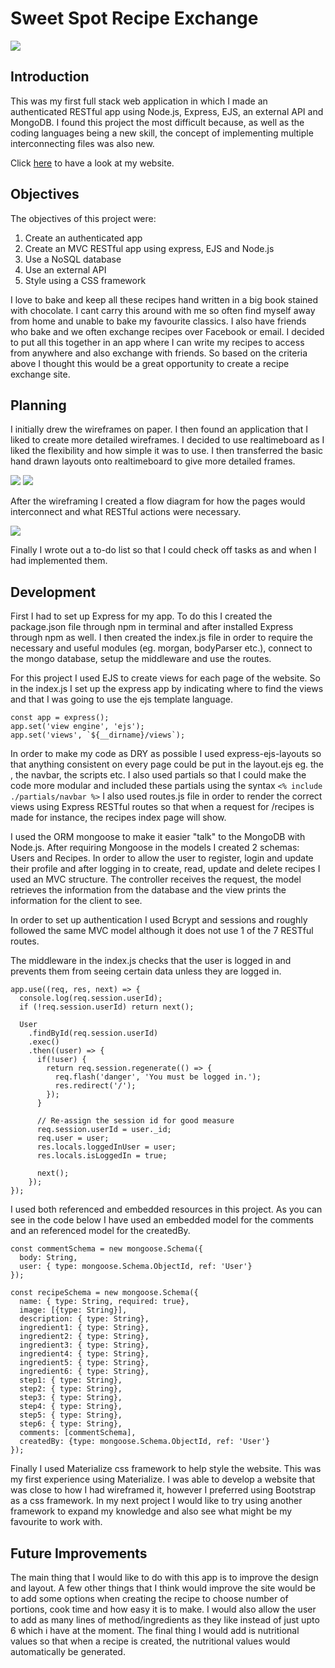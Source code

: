 # Sweet Spot Recipe Exchange

<img src="src/images/website.png"></img>

## Introduction
This was my first full stack web application in which I made an authenticated RESTful app using Node.js, Express, EJS, an external API and MongoDB. I found this project the most difficult because, as well as the coding languages being a new skill, the concept of implementing multiple interconnecting files was also new.

Click <a href="https://warm-oasis-10599.herokuapp.com/">here</a> to have a look at my website.

## Objectives

The objectives of this project were:

1) Create an authenticated app
2) Create an MVC RESTful app using express, EJS and Node.js
3) Use a NoSQL database
4) Use an external API
5) Style using a CSS framework

I love to bake and keep all these recipes hand written in a big book stained with chocolate. I cant carry this around with me so often find myself away from home and unable to bake my favourite classics. I also have friends who bake and we often exchange recipes over Facebook or email. I decided to put all this together in an app where I can write my recipes to access from anywhere and also exchange with friends. So based on the criteria above I thought this would be a great opportunity to create a recipe exchange site.

## Planning

I initially drew the wireframes on paper. I then found an application that I liked to create more detailed wireframes. I decided to use realtimeboard as I liked the flexibility and how simple it was to use. I then transferred the basic hand drawn layouts onto realtimeboard to give more detailed frames.

<img src="src/images/wireframe1.png"></img>
<img src="src/images/wireframe2.png"></img>

After the wireframing I created a flow diagram for how the pages would interconnect and what RESTful actions were necessary.

<img src="src/images/flow.JPG"></img>

Finally I wrote out a to-do list so that I could check off tasks as and when I had implemented them.

## Development

First I had to set up Express for my app. To do this I created the package.json file through npm in terminal and after installed Express through npm as well. I then created the index.js file in order to require the necessary and useful modules (eg. morgan, bodyParser etc.), connect to the mongo database, setup the middleware and use the routes.

For this project I used EJS to create views for each page of the website. So in the index.js I set up the express app by indicating where to find the views and that I was going to use the ejs template language.

```
const app = express();
app.set('view engine', 'ejs');
app.set('views', `${__dirname}/views`);
```

In order to make my code as DRY as possible I used express-ejs-layouts so that anything consistent on every page could be put in the layout.ejs eg. the <head>, the navbar, the scripts etc. I also used partials so that I could make the code more modular and included these partials using the syntax
``<% include ./partials/navbar %>``
I also used routes.js file in order to render the correct views using Express RESTful routes so that when a request for /recipes is made for instance, the recipes index page will show.

I used the ORM mongoose to make it easier "talk" to the MongoDB with Node.js. After requiring Mongoose in the models I created 2 schemas: Users and Recipes. In order to allow the user to register, login and update their profile and after logging in to create, read, update and delete recipes I used an MVC structure. The controller receives the request, the model retrieves the information from the database and the view prints the information for the client to see.

In order to set up authentication I used Bcrypt and sessions and roughly followed the same MVC model although it does not use 1 of the 7 RESTful routes.

The middleware in the index.js checks that the user is logged in and prevents them from seeing certain data unless they are logged in.

```
app.use((req, res, next) => {
  console.log(req.session.userId);
  if (!req.session.userId) return next();

  User
    .findById(req.session.userId)
    .exec()
    .then((user) => {
      if(!user) {
        return req.session.regenerate(() => {
          req.flash('danger', 'You must be logged in.');
          res.redirect('/');
        });
      }

      // Re-assign the session id for good measure
      req.session.userId = user._id;
      req.user = user;
      res.locals.loggedInUser = user;
      res.locals.isLoggedIn = true;

      next();
    });
});

```

I used both referenced and embedded resources in this project. As you can see in the code below I have used an embedded model for the comments and an referenced model for the createdBy.

```
const commentSchema = new mongoose.Schema({
  body: String,
  user: { type: mongoose.Schema.ObjectId, ref: 'User'}
});

const recipeSchema = new mongoose.Schema({
  name: { type: String, required: true},
  image: [{type: String}],
  description: { type: String},
  ingredient1: { type: String},
  ingredient2: { type: String},
  ingredient3: { type: String},
  ingredient4: { type: String},
  ingredient5: { type: String},
  ingredient6: { type: String},
  step1: { type: String},
  step2: { type: String},
  step3: { type: String},
  step4: { type: String},
  step5: { type: String},
  step6: { type: String},
  comments: [commentSchema],
  createdBy: {type: mongoose.Schema.ObjectId, ref: 'User'}
});

```
Finally I used Materialize css framework to help style the website. This was my first experience using Materialize. I was able to develop a website that was close to how I had wireframed it, however I preferred using Bootstrap as a css framework. In my next project I would like to try using another framework to expand my knowledge and also see what might be my favourite to work with.


## Future Improvements
The main thing that I would like to do with this app is to improve the design and layout. A few other things that I think would improve the site would be to add some options when creating the recipe to choose number of portions, cook time and how easy it is to make. I would also allow the user to add as many lines of method/ingredients as they like instead of just upto 6 which i have at the moment. The final thing I would add is nutritional values so that when a recipe is created, the nutritional values would automatically be generated.
